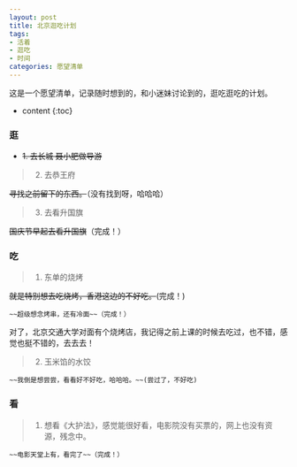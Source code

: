 ```yaml
---
layout: post
title: 北京逛吃计划
tags:
- 活着
- 逛吃
- 时间
categories: 愿望清单
---
```


这是一个愿望清单，记录随时想到的，和小迷妹讨论到的，逛吃逛吃的计划。




* content
{:toc}

### 逛

- ~~1. 去长城   聂小肥做导游~~

>2. 去恭王府
   
   ~~寻找之前留下的东西。~~（没有找到呀，哈哈哈）

>3. 去看升国旗
   
   ~~国庆节早起去看升国旗~~（完成！）

### 吃

>1. 东单的烧烤
   
   ~~就是特别想去吃烧烤，香港这边的不好吃。~~(完成！)

	~~超级想念烤串，还有冷面~~（完成！）
   
   对了，北京交通大学对面有个烧烤店，我记得之前上课的时候去吃过，也不错，感觉也挺不错的，去去去！

>2. 玉米馅的水饺

	~~我倒是想尝尝，看看好不好吃，哈哈哈。~~(尝过了，不好吃)

### 看

>1. 想看《大护法》，感觉能很好看，电影院没有买票的，网上也没有资源，残念中。

	~~电影天堂上有，看完了~~（完成！）
